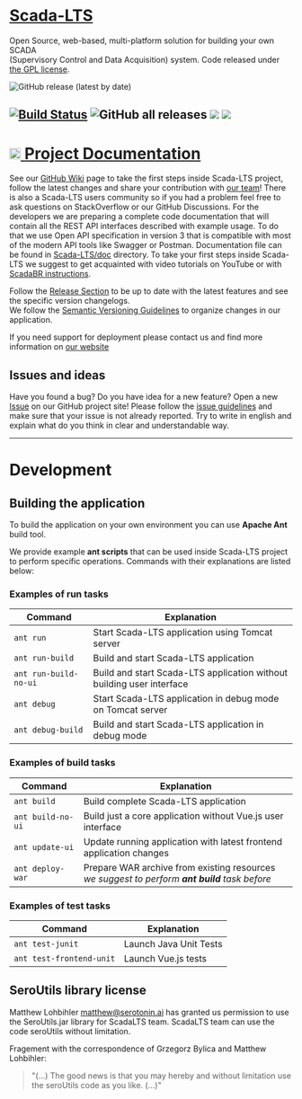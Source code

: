 # [Scada-LTS](http://scada-lts.org) 

Open Source, web-based, multi-platform solution for building your own SCADA   
(Supervisory Control and Data Acquisition) system.
Code released under [the GPL license](https://github.com/SCADA-LTS/Scada-LTS/blob/develop/LICENSE).

![GitHub release (latest by date)](https://img.shields.io/github/v/release/SCADA-LTS/Scada-LTS)

[![Build Status](https://travis-ci.org/SCADA-LTS/Scada-LTS.svg?branch=develop)](https://travis-ci.org/SCADA-LTS/Scada-LTS)
![GitHub all releases](https://img.shields.io/github/downloads/SCADA-LTS/Scada-LTS/total)
[![](https://images.microbadger.com/badges/version/scadalts/scadalts.svg)](https://microbadger.com/images/scadalts/scadalts "Get your own version badge on microbadger.com")
[![](https://images.microbadger.com/badges/image/dockergb/scadalts-dev.svg)](https://microbadger.com/images/dockergb/scadalts-dev "Get your own image badge on microbadger.com")
---

<h1><a style="color:#222222;" href="https://github.com/SCADA-LTS/Scada-LTS/wiki"><img src=https://github.githubassets.com/images/modules/logos_page/GitHub-Logo.png height="20px" /> Project Documentation</a></h1> 
 
See our [GitHub Wiki](https://github.com/SCADA-LTS/Scada-LTS/wiki) page to take the first steps inside 
Scada-LTS project, follow the latest changes and share your contribution with [our team](https://github.com/SCADA-LTS/Scada-LTS/wiki/The-Team)!
There is also a Scada-LTS users community so if you had a problem feel free to ask questions on StackOverflow or our GitHub Discussions.
For the developers we are preparing a complete code documentation that will contain all the REST API interfaces
described with example usage. To do that we use Open API specification in version 3 that is compatible with
most of the modern API tools like Swagger or Postman. Documentation file can be found in [Scada-LTS/doc](https://github.com/SCADA-LTS/Scada-LTS/tree/develop/doc/RESTAPI) directory.
To take your first steps inside Scada-LTS we suggest to get acquainted with video tutorials on YouTube or with [ScadaBR instructions](https://sourceforge.net/p/scadabr/wiki/Manual%20ScadaBR%20English%200%20Summary/). 

Follow the [Release Section](https://github.com/SCADA-LTS/Scada-LTS/releases) to be up to date with the latest features and see the specific version changelogs.   
We follow the [Semantic Versioning Guidelines](http://semver.org/) to organize changes in our application.  

If you need support for deployment please contact us and find more information on [our website](http://scada-lts.comhttp://scada-lts.com/#support)



## Issues and ideas
Have you found a bug? Do you have idea for a new feature? Open a new [Issue](https://github.com/SCADA-LTS/Scada-LTS/issues) on our GitHub project site!
Please follow the [issue guidelines](https://github.com/twbs/bootstrap/blob/master/CONTRIBUTING.md#using-the-issue-tracker)
and make sure that your issue is not already reported. Try to write in english and explain what do you think in clear and understandable way. 


---

# Development

## Building the application
To build the application on your own environment you can use **Apache Ant** build tool. 

We provide example **ant scripts** that can be used inside Scada-LTS project to perform specific operations. 
Commands with their explanations are listed below:
### Examples of run tasks
| Command | Explanation |
| ---- | ---- |
| ```ant run``` | Start Scada-LTS application using Tomcat server |
| ```ant run-build``` | Build and start Scada-LTS application |
| ```ant run-build-no-ui``` | Build and start Scada-LTS application without building user interface |
| ```ant debug``` | Start Scada-LTS application in debug mode on Tomcat server |
| ```ant debug-build``` | Build and start Scada-LTS application in debug mode |

### Examples of build tasks
| Command | Explanation |
| ---- | ---- |
| ```ant build``` | Build complete Scada-LTS application |
| ```ant build-no-ui``` | Build just a core application  without Vue.js user interface |
| ```ant update-ui``` | Update running application with latest frontend application changes |
| ```ant deploy-war``` | Prepare WAR archive from existing resources<br/> _we suggest to perform **ant build** task before_ |

### Examples of test tasks
| Command | Explanation |
| ---- | ---- |
| ```ant test-junit``` | Launch Java Unit Tests |
| ```ant test-frontend-unit``` | Launch Vue.js tests |

## SeroUtils library license

Matthew Lohbihler <matthew@serotonin.ai> has granted us permission to use the SeroUtils.jar library for ScadaLTS team. ScadaLTS team can use the code seroUtils without limitation.

Fragement with the correspondence of Grzegorz Bylica and Matthew Lohbihler:
> "(...) The good news is that you may hereby and without limitation use the seroUtils code as you like. (...)"